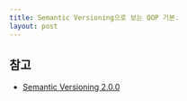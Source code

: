 ```yaml
---
title: Semantic Versioning으로 보는 OOP 기본.
layout: post
---
```


## 참고

- [Semantic Versioning 2.0.0](https://semver.org/)
